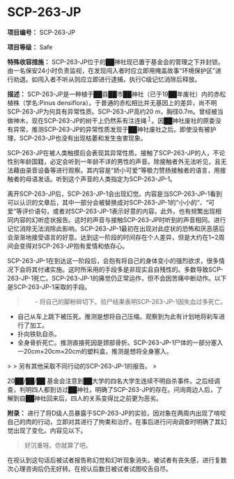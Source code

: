 # SCP-263-JP
**项目编号：**  SCP-263-JP

**项目等级：**  Safe

**特殊收容措施：**  SCP-263-JP位于的██神社现已置于基金会的管理之下并封锁。由一名保安24小时负责监视，在发现闯入者时应立即用掩盖故事“环境保护区”进行劝退。如闯入者不听从则应立即进行逮捕，执行C级记忆消除后释放。

**描述：**  SCP-263-JP是一种植于██县██市██神社（已于19██年废社）内的赤松植株（学名:Pinus densiflora）。于普通的赤松相比并无基因上的差异，尚不明SCP-263-JP为何具有异常性质。SCP-263-JP高约20 m，胸径0.7m。曾经被当做神木，现在SCP-263-JP的树干上仍然系有注连绳<sup class='footnoteref'>
 <a shape='rect' class='footnoteref' id='footnoteref-1' href='javascript:;' onclick='WIKIDOT.page.utils.scrollToReference(&apos;footnote-1&apos;)'>1</a>
</sup>。因██神社废社的原委没有异常，推测SCP-263-JP的异常性质发现于██神社废社之后。即使没有被护理，SCP-263-JP也没有出现枯萎和发生虫害现象。

SCP-263-JP在被人类触摸后会表现其异常性质。接触了SCP-263-JP的人，不论性别年龄国籍，必定会听到一年龄不详的男性的声音。除接触者外无法听见，且无法藉由录音设备等进行观察。其内容是“娇小可爱”等极力赞扬接触者的语言，用接触者的母语发话。听到这个声音的人类指定为SCP-263-JP-1。

离开SCP-263-JP后，SCP-263-JP-1会出现幻觉。内容是当SCP-263-JP-1看到可以认识的文章后，其中一部分会被替换成对SCP-263-JP-1的“小小的”、“可爱”等评价语句，或者对SCP-263-JP-1表示好意的内容。此外，也有频繁出现相同内容的幻听症状报告。这时的声音与接触SCP-263-JP时听到的声音相同。进行记忆消除无法消除此影响。SCP-263-JP-1最初在出现对此症状的恐怖和厌恶感后会渐渐地接受语言的好意。达到这一阶段的时间存在个人差异，但是大约在1~2周间会变得对SCP-263-JP抱有爱情和依存心。

SCP-263-JP-1在到达这一阶段后，会抱有将自己的身体变小的强烈欲求，很多情况下会将其付诸实施。这时所采用的手段多是非现实且自残性的。多数导致SCP-263-JP-1死亡。SCP-263-JP-1的痛觉仍正常运作，但不会因苦痛中断动作。以下是SCP-263-JP-1采取的手段。


> <ul>- &#23558;&#33258;&#24049;&#30340;&#33050;&#31881;&#30862;&#20999;&#19979;&#12290;&#39564;&#23608;&#32467;&#26524;&#34920;&#26126;SCP-263-JP-1&#22240;&#22833;&#34880;&#36807;&#22810;&#27515;&#20129;&#12290;
- &#33258;&#24049;&#20174;&#36710;&#19978;&#36339;&#19979;&#34987;&#21387;&#27515;&#12290;&#25512;&#27979;&#26159;&#24819;&#23558;&#33258;&#24049;&#21387;&#32553;&#12290;&#35266;&#23519;&#21040;&#20026;&#27492;&#26377;&#35745;&#21010;&#22320;&#23558;&#21049;&#36710;&#36827;&#34892;&#20102;&#21152;&#24037;&#12290;
- &#25169;&#21521;&#38081;&#36712;&#33258;&#26432;&#12290;
- &#20840;&#36523;&#39592;&#25240;&#27515;&#20129;&#12290;&#25512;&#27979;&#30452;&#25509;&#27515;&#22240;&#26159;&#39048;&#37096;&#39592;&#25240;&#12290;SCP-263-JP-1&#23608;&#20307;&#30340;&#19968;&#37096;&#20998;&#22622;&#20837;&#19968;20cm&#215;20cm&#215;20cm&#30340;&#22609;&#26009;&#30418;&#65292;&#25512;&#27979;&#26159;&#24819;&#23558;&#20840;&#36523;&#22622;&#20837;&#12290;
</ul>> 
> 另有其他采取不同行动的SCP-263-JP-1的报告。
> 

20██/██/██ 基金会注意到██大学的四名大学生连续不明自杀事件。之后经调查，判明四人都到访过██神社，明确了SCP-263-JP的存在。问询周边人后，了解到自██神社回来后，四人的关系变得比之前更为恶劣。

**附录：**  进行了将D级人员暴露于SCP-263-JP的实验，因对象在两周内出现了啃咬自己的肉的行动，立即对其进行了拘束和治疗。在事后进行问询调查时明确了其幻觉出现了变化。内容见以下。


> 好沉重呀。你就算了吧。
> 

在视认到这句话后被试者报告称幻觉和幻听现象消失。被试者有丧失感，进行复数次心理咨询后仍无好转。在视认后数日被试者试图咬舌自尽。

